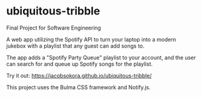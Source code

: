 # ubiquitous-tribble
Final Project for Software Engineering

A web app utilizing the Spotify API to turn your laptop into a modern jukebox with a playlist that any guest can add songs to.

The app adds a "Spotify Party Queue" playlist to your account, and the user can search for and queue up Spotify songs for the playlist. 

Try it out: https://jacobsokora.github.io/ubiquitous-tribble/


This project uses the Bulma CSS framework and Notify.js.
